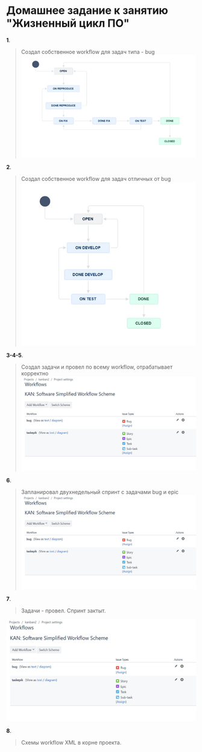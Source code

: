 # Домашнее задание к занятию "Жизненный цикл ПО"

**1**.	
> Создал собственное workflow для задач типа - bug
![](https://github.com/lukoshkovve/NetologyDevOps/blob/main/CI1/foto/1.JPG)

**2**.
> Создал собственное workflow для задач отличных от bug
![](https://github.com/lukoshkovve/NetologyDevOps/blob/main/CI1/foto/2.JPG)

**3-4-5**.
> Создал задачи и провел по всему workflow, отрабатывает корректно
![](https://github.com/lukoshkovve/NetologyDevOps/blob/main/CI1/foto/3.JPG)

**6**.
> Запланировал двухнедельный спринт с задачами bug и epic
![](https://github.com/lukoshkovve/NetologyDevOps/blob/main/CI1/foto/3.JPG)

**7**.
> Задачи - провел. Спринт зактыт.

![](https://github.com/lukoshkovve/NetologyDevOps/blob/main/CI1/foto/3.JPG)

**8**.
> Схемы workflow XML в корне проекта.